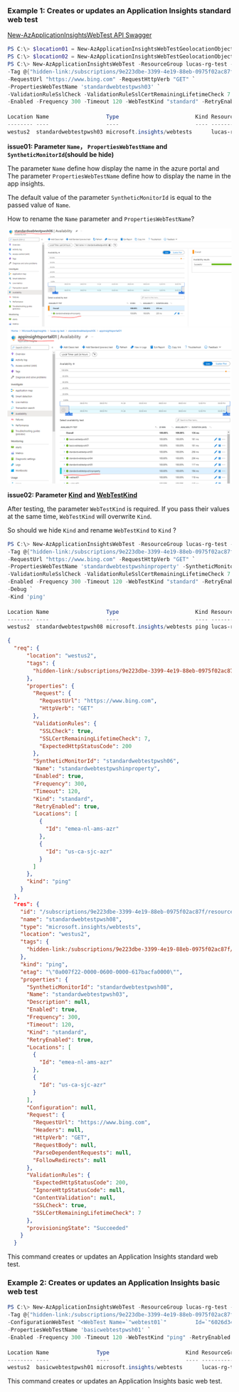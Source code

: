 ### Example 1: Creates or updates an Application Insights standard web test
[New-AzApplicationInsightsWebTest API Swagger](https://github.com/Azure/azure-rest-api-specs/blob/master/specification/applicationinsights/resource-manager/Microsoft.Insights/preview/2018-05-01-preview/webTests_API.json#L140)
```powershell
PS C:\> $location01 = New-AzApplicationInsightsWebTestGeolocationObject -Location "emea-nl-ams-azr"
PS C:\> $location02 = New-AzApplicationInsightsWebTestGeolocationObject -Location "us-ca-sjc-azr"
PS C:\> New-AzApplicationInsightsWebTest -ResourceGroup lucas-rg-test -Name standardwebtestpwsh03 -Location 'westus2' `
-Tag @{"hidden-link:/subscriptions/9e223dbe-3399-4e19-88eb-0975f02ac87f/resourceGroups/lucas-rg-test/providers/microsoft.insights/components/appinsightsportal01" = "Resource"} `
-RequestUrl "https://www.bing.com" -RequestHttpVerb "GET" `
-PropertiesWebTestName 'standardwebtestpwsh03' `
-ValidationRuleSslCheck -ValidationRuleSslCertRemainingLifetimeCheck 7 -ValidationRuleExpectedHttpStatusCode 200 `
-Enabled -Frequency 300 -Timeout 120 -WebTestKind "standard" -RetryEnabled -PropertiesLocations $location01, $location02

Location Name                  Type                        Kind ResourceGroupName
-------- ----                  ----                        ---- -----------------
westus2  standardwebtestpwsh03 microsoft.insights/webtests      lucas-rg-test
```

**issue01: Parameter `Name`， `PropertiesWebTestName` and `SyntheticMonitorId`(should be hide)**

The parameter `Name` define how display the name in the azure portal and The parameter `PropertiesWebTestName` define how to display the name in the app insights.

The default value of the parameter `SyntheticMonitorId` is equal to the passed value of `Name`.

How to rename the `Name` parameter and `PropertiesWebTestName`?

![img01](https://raw.githubusercontent.com/FL-LearningGroup/LucasNote/main/works/azure/imgs/test-azure-appinsights-webtest-how%20to%20dislay%20the%20name%20in%20the%20azure%20portal-01.png)
![img02](https://raw.githubusercontent.com/FL-LearningGroup/LucasNote/main/works/azure/imgs/test-azure-appinsights-webtest-how%20to%20dislay%20the%20name%20in%20the%20azure%20portal-02.png)

**issue02: Parameter [Kind](https://github.com/Azure/azure-rest-api-specs/blob/master/specification/applicationinsights/resource-manager/Microsoft.Insights/preview/2018-05-01-preview/webTests_API.json#L405) and [WebTestKind](https://github.com/Azure/azure-rest-api-specs/blob/master/specification/applicationinsights/resource-manager/Microsoft.Insights/preview/2018-05-01-preview/webTests_API.json#L463)**

After testing, the parameter `WebTestKind` is required. If you pass their values at the same time, `WebTestKind` will overwrite `Kind`.

So should we hide `Kind` and rename `WebTestKind` to `Kind` ?

```powershell
PS C:\> New-AzApplicationInsightsWebTest -ResourceGroup lucas-rg-test -Name standardwebtestpwsh06 -Location 'westus2' `
-Tag @{"hidden-link:/subscriptions/9e223dbe-3399-4e19-88eb-0975f02ac87f/resourceGroups/lucas-rg-test/providers/microsoft.insights/components/appinsightsportal01" = "Resource"} `
-RequestUrl "https://www.bing.com" -RequestHttpVerb "GET" `
-PropertiesWebTestName 'standardwebtestpwshinproperty' -SyntheticMonitorId 'monitorid-test02' `
-ValidationRuleSslCheck -ValidationRuleSslCertRemainingLifetimeCheck 7 -ValidationRuleExpectedHttpStatusCode 200 `
-Enabled -Frequency 300 -Timeout 120 -WebTestKind "standard" -RetryEnabled -PropertiesLocations $location01, $location02 `
-Debug `
-Kind 'ping'

Location Name                  Type                        Kind ResourceGroupName
-------- ----                  ----                        ---- -----------------
westus2  standardwebtestpwsh08 microsoft.insights/webtests ping lucas-rg-test
```
```json
{
  "req": {
      "location": "westus2",
      "tags": {
        "hidden-link:/subscriptions/9e223dbe-3399-4e19-88eb-0975f02ac87f/resourceGroups/lucas-rg-test/providers/microsoft.insights/components/appinsightsportal01": "Resource"
      },
      "properties": {
        "Request": {
          "RequestUrl": "https://www.bing.com",
          "HttpVerb": "GET"
        },
        "ValidationRules": {
          "SSLCheck": true,
          "SSLCertRemainingLifetimeCheck": 7,
          "ExpectedHttpStatusCode": 200
        },
        "SyntheticMonitorId": "standardwebtestpwsh06",
        "Name": "standardwebtestpwshinproperty",
        "Enabled": true,
        "Frequency": 300,
        "Timeout": 120,
        "Kind": "standard",
        "RetryEnabled": true,
        "Locations": [
          {
            "Id": "emea-nl-ams-azr"
          },
          {
            "Id": "us-ca-sjc-azr"
          }
        ]
      },
      "kind": "ping"
    }
  },
  "res": {
    "id": "/subscriptions/9e223dbe-3399-4e19-88eb-0975f02ac87f/resourceGroups/lucas-rg-test/providers/microsoft.insights/webtests/standardwebtestpwsh08",
    "name": "standardwebtestpwsh08",
    "type": "microsoft.insights/webtests",
    "location": "westus2",
    "tags": {
      "hidden-link:/subscriptions/9e223dbe-3399-4e19-88eb-0975f02ac87f/resourceGroups/lucas-rg-test/providers/microsoft.insights/components/appinsightsportal01": "Resource"
    },
    "kind": "ping",
    "etag": "\"0a007f22-0000-0600-0000-617bacfa0000\"",
    "properties": {
      "SyntheticMonitorId": "standardwebtestpwsh08",
      "Name": "standardwebtestpwsh03",
      "Description": null,
      "Enabled": true,
      "Frequency": 300,
      "Timeout": 120,
      "Kind": "standard",
      "RetryEnabled": true,
      "Locations": [
        {
          "Id": "emea-nl-ams-azr"
        },
        {
          "Id": "us-ca-sjc-azr"
        }
      ],
      "Configuration": null,
      "Request": {
        "RequestUrl": "https://www.bing.com",
        "Headers": null,
        "HttpVerb": "GET",
        "RequestBody": null,
        "ParseDependentRequests": null,
        "FollowRedirects": null
      },
      "ValidationRules": {
        "ExpectedHttpStatusCode": 200,
        "IgnoreHttpStatusCode": null,
        "ContentValidation": null,
        "SSLCheck": true,
        "SSLCertRemainingLifetimeCheck": 7
      },
      "provisioningState": "Succeeded"
    }
  }
```

This command creates or updates an Application Insights standard web test.

### Example 2: Creates or updates an Application Insights basic web test
```powershell
PS C:\> New-AzApplicationInsightsWebTest -ResourceGroup lucas-rg-test -Name basicwebtestpwsh01 -Location 'westus2' `
-Tag @{"hidden-link:/subscriptions/9e223dbe-3399-4e19-88eb-0975f02ac87f/resourceGroups/lucas-rg-test/providers/microsoft.insights/components/appinsightsportal01" = "Resource"} `
-ConfigurationWebTest "<WebTest Name=`"webtest01`"         Id=`"6026d348-bd2e-4275-9390-1dd597c8f7b8`"         Enabled=`"True`"         CssProjectStructure=`"`"         CssIteration=`"`"         Timeout=`"120`"         WorkItemIds=`"`"         xmlns=`"http://microsoft.com/schemas/VisualStudio/TeamTest/2010`"         Description=`"`"         CredentialUserName=`"`"         CredentialPassword=`"`"         PreAuthenticate=`"True`"         Proxy=`"default`"         StopOnError=`"False`"         RecordedResultFile=`"`"         ResultsLocale=`"`">        <Items>        <Request         Method=`"GET`"         Guid=`"ab304356-4ce0-2fa3-439d-e3bd940b729c`"         Version=`"1.1`"         Url=`"https://www.bing.com`"         ThinkTime=`"0`"         Timeout=`"120`"         ParseDependentRequests=`"False`"         FollowRedirects=`"True`"         RecordResult=`"True`"         Cache=`"False`"         ResponseTimeGoal=`"0`"         Encoding=`"utf-8`"         ExpectedHttpStatusCode=`"200`"         ExpectedResponseUrl=`"`"         ReportingName=`"`"         IgnoreHttpStatusCode=`"False`" />        </Items>        </WebTest>" `
-PropertiesWebTestName 'basicwebtestpwsh01' `
-Enabled -Frequency 300 -Timeout 120 -WebTestKind "ping" -RetryEnabled -PropertiesLocations $location01, $location02

Location Name               Type                        Kind ResourceGroupName
-------- ----               ----                        ---- -----------------
westus2  basicwebtestpwsh01 microsoft.insights/webtests      lucas-rg-test
```

This command creates or updates an Application Insights basic web test.
